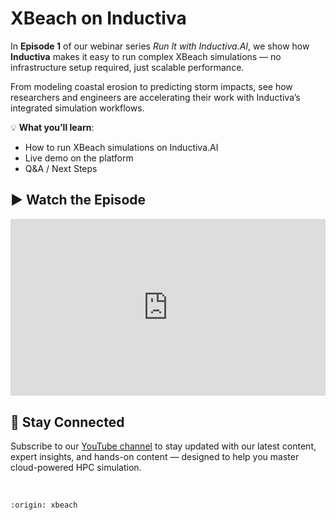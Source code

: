 # XBeach on Inductiva
In **Episode 1** of our webinar series *Run It with Inductiva.AI*, we show how **Inductiva** 
makes it easy to run complex XBeach simulations — no infrastructure setup required, 
just scalable performance.

From modeling coastal erosion to predicting storm impacts, see how researchers and engineers are accelerating their work with Inductiva’s integrated simulation workflows.

💡 **What you’ll learn**:
- How to run XBeach simulations on Inductiva.AI
- Live demo on the platform
- Q&A / Next Steps

## ▶️ Watch the Episode
<div style="position: relative; padding-bottom: 56.25%; height: 0; overflow: hidden; max-width: 100%;">
  <iframe src="https://www.youtube.com/embed/_V8oXbNfrFI?si=P0d0oayBBYzxBN2j"
          title="YouTube video player"
          style="position: absolute; top: 0; left: 0; width: 100%; height: 100%; border: 0;"
          allow="accelerometer; autoplay; clipboard-write; encrypted-media; gyroscope; picture-in-picture; web-share"
          allowfullscreen
          referrerpolicy="strict-origin-when-cross-origin">
  </iframe>
</div>

## 📢 Stay Connected
Subscribe to our [YouTube channel](https://www.youtube.com/@inductivaresearchlabs4204) to stay updated with our 
latest content, expert insights, and hands-on content — designed to help you master 
cloud-powered HPC simulation.

<br>

```{banner}
:origin: xbeach
```